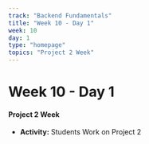 ```yaml
---
track: "Backend Fundamentals"
title: "Week 10 - Day 1"
week: 10
day: 1
type: "homepage"
topics: "Project 2 Week"
---
```



# Week 10 - Day 1

#### Project 2 Week

- **Activity:** Students Work on Project 2

